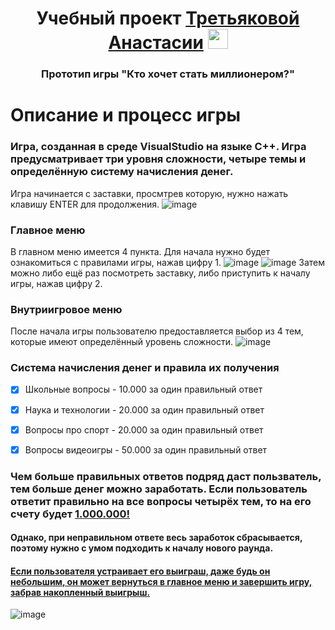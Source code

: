 <h1 align="center">Учебный проект  <a href="https://daniilshat.ru/" target="_blank">Третьяковой Анастасии</a> 
<img src="https://github.com/blackcater/blackcater/raw/main/images/Hi.gif" height="32"/></h1>
<h3 align="center">Прототип игры "Кто хочет стать миллионером?"</h3>


# Описание и процесс игры


### Игра, созданная в среде VisualStudio на языке С++. Игра предусматривает три уровня сложности, четыре темы и определённую систему начисления денег.

Игра начинается с заставки, просмтрев которую, нужно нажать клавишу ENTER для продолжения.
![image](https://github.com/user-attachments/assets/acd6dab3-d406-40b1-8c30-7cd070cffd04)

### Главное меню
В главном меню имеется 4 пункта. Для начала нужно будет ознакомиться с правилами игры, нажав цифру 1.
![image](https://github.com/user-attachments/assets/060e932b-51a4-41a6-8221-b910ef018965)
![image](https://github.com/user-attachments/assets/362dc7f6-c2d6-47a8-b9a2-66bd2c7a49e6)
Затем можно либо ещё раз посмотреть заставку, либо приступить к началу игры, нажав цифру 2.
### Внутриигровое меню
После начала игры пользователю предоставляется выбор из 4 тем, которые имеют определённый уровень сложности.
![image](https://github.com/user-attachments/assets/69842809-6b76-42ce-811e-db8c0841aebc)

### Система начисления денег и правила их получения
- [x] Школьные вопросы - 10.000 за один правильный ответ

- [x] Наука и технологии - 20.000 за один правильный ответ

- [x] Вопросы про спорт - 20.000 за один правильный ответ

- [x] Вопросы видеоигры - 50.000 за один правильный ответ

### Чем больше правильных ответов подряд даст пользватель, тем больше денег можно заработать. Если пользователь ответит правильно на все вопросы четырёх тем, то на его счету будет <ins>1.000.000!</ins> 
#### Однако, при неправильном ответе весь заработок сбрасывается, поэтому нужно с умом подходить к началу нового раунда.
#### <ins>Если пользователя устраивает его выиграш, даже будь он небольшим, он может вернуться в главное меню и завершить игру, забрав накопленный выигрыш.</ins> 
![image](https://github.com/user-attachments/assets/aaaa6639-b850-4912-b708-0da9d9e2b086)
